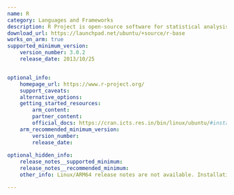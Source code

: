 ```yaml
---
name: R
category: Languages and Frameworks
description: R Project is open-source software for statistical analysis and graphics. It is popular in data science, visualization, and machine learning. The project features extensive packages and a highly supportive community.
download_url: https://launchpad.net/ubuntu/+source/r-base
works_on_arm: true
supported_minimum_version:
    version_number: 3.0.2
    release_date: 2013/10/25


optional_info:
    homepage_url: https://www.r-project.org/
    support_caveats:
    alternative_options:
    getting_started_resources:
        arm_content:
        partner_content:
        official_docs: https://cran.icts.res.in/bin/linux/ubuntu/#install-r
    arm_recommended_minimum_version:
        version_number:
        release_date:
 
optional_hidden_info:
    release_notes__supported_minimum:
    release_notes__recommended_minimum:
    other_info: Linux/ARM64 release notes are not available. Installation and testing are done using `apt install r-base` on ubuntu 14.04 and above versions.

---
```

